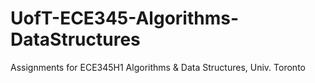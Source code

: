 # UofT-ECE345-Algorithms-DataStructures
Assignments for ECE345H1 Algorithms &amp; Data Structures, Univ. Toronto

